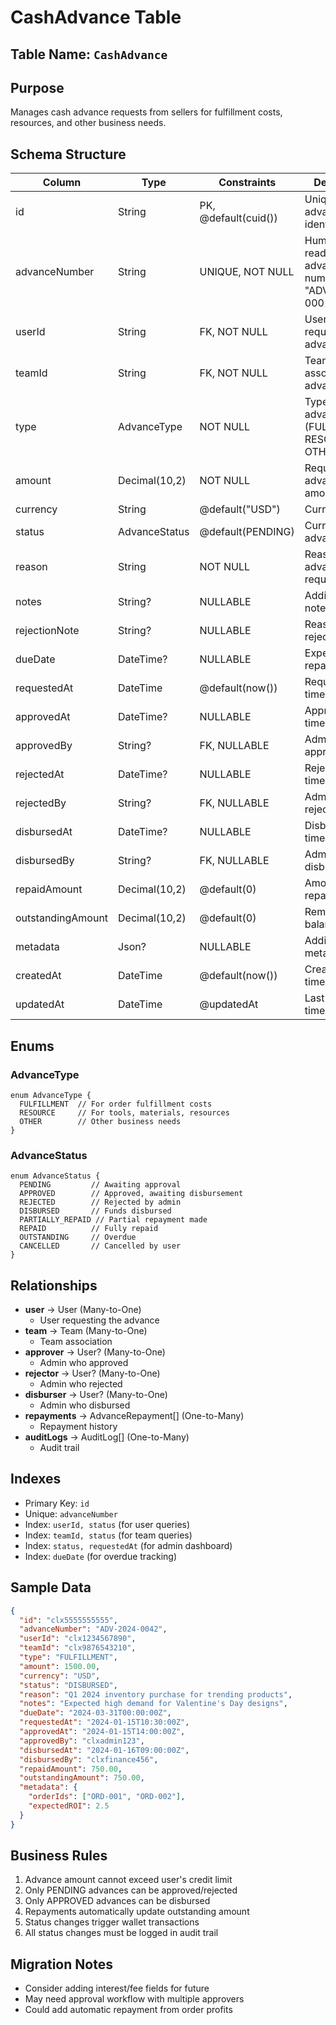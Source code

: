 # CashAdvance Table

## Table Name: `CashAdvance`

## Purpose
Manages cash advance requests from sellers for fulfillment costs, resources, and other business needs.

## Schema Structure

| Column | Type | Constraints | Description |
|--------|------|------------|-------------|
| id | String | PK, @default(cuid()) | Unique advance identifier |
| advanceNumber | String | UNIQUE, NOT NULL | Human-readable advance number (e.g., "ADV-2024-0001") |
| userId | String | FK, NOT NULL | User requesting the advance |
| teamId | String | FK, NOT NULL | Team associated with advance |
| type | AdvanceType | NOT NULL | Type of advance (FULFILLMENT, RESOURCE, OTHER) |
| amount | Decimal(10,2) | NOT NULL | Requested advance amount |
| currency | String | @default("USD") | Currency code |
| status | AdvanceStatus | @default(PENDING) | Current advance status |
| reason | String | NOT NULL | Reason for advance request |
| notes | String? | NULLABLE | Additional notes |
| rejectionNote | String? | NULLABLE | Reason for rejection |
| dueDate | DateTime? | NULLABLE | Expected repayment date |
| requestedAt | DateTime | @default(now()) | Request timestamp |
| approvedAt | DateTime? | NULLABLE | Approval timestamp |
| approvedBy | String? | FK, NULLABLE | Admin who approved |
| rejectedAt | DateTime? | NULLABLE | Rejection timestamp |
| rejectedBy | String? | FK, NULLABLE | Admin who rejected |
| disbursedAt | DateTime? | NULLABLE | Disbursement timestamp |
| disbursedBy | String? | FK, NULLABLE | Admin who disbursed |
| repaidAmount | Decimal(10,2) | @default(0) | Amount already repaid |
| outstandingAmount | Decimal(10,2) | @default(0) | Remaining balance |
| metadata | Json? | NULLABLE | Additional metadata |
| createdAt | DateTime | @default(now()) | Creation timestamp |
| updatedAt | DateTime | @updatedAt | Last update timestamp |

## Enums

### AdvanceType
```prisma
enum AdvanceType {
  FULFILLMENT  // For order fulfillment costs
  RESOURCE     // For tools, materials, resources
  OTHER        // Other business needs
}
```

### AdvanceStatus
```prisma
enum AdvanceStatus {
  PENDING         // Awaiting approval
  APPROVED        // Approved, awaiting disbursement
  REJECTED        // Rejected by admin
  DISBURSED       // Funds disbursed
  PARTIALLY_REPAID // Partial repayment made
  REPAID          // Fully repaid
  OUTSTANDING     // Overdue
  CANCELLED       // Cancelled by user
}
```

## Relationships

- **user** → User (Many-to-One)
  - User requesting the advance
- **team** → Team (Many-to-One)
  - Team association
- **approver** → User? (Many-to-One)
  - Admin who approved
- **rejector** → User? (Many-to-One)
  - Admin who rejected
- **disburser** → User? (Many-to-One)
  - Admin who disbursed
- **repayments** → AdvanceRepayment[] (One-to-Many)
  - Repayment history
- **auditLogs** → AuditLog[] (One-to-Many)
  - Audit trail

## Indexes

- Primary Key: `id`
- Unique: `advanceNumber`
- Index: `userId, status` (for user queries)
- Index: `teamId, status` (for team queries)
- Index: `status, requestedAt` (for admin dashboard)
- Index: `dueDate` (for overdue tracking)

## Sample Data

```json
{
  "id": "clx5555555555",
  "advanceNumber": "ADV-2024-0042",
  "userId": "clx1234567890",
  "teamId": "clx9876543210",
  "type": "FULFILLMENT",
  "amount": 1500.00,
  "currency": "USD",
  "status": "DISBURSED",
  "reason": "Q1 2024 inventory purchase for trending products",
  "notes": "Expected high demand for Valentine's Day designs",
  "dueDate": "2024-03-31T00:00:00Z",
  "requestedAt": "2024-01-15T10:30:00Z",
  "approvedAt": "2024-01-15T14:00:00Z",
  "approvedBy": "clxadmin123",
  "disbursedAt": "2024-01-16T09:00:00Z",
  "disbursedBy": "clxfinance456",
  "repaidAmount": 750.00,
  "outstandingAmount": 750.00,
  "metadata": {
    "orderIds": ["ORD-001", "ORD-002"],
    "expectedROI": 2.5
  }
}
```

## Business Rules

1. Advance amount cannot exceed user's credit limit
2. Only PENDING advances can be approved/rejected
3. Only APPROVED advances can be disbursed
4. Repayments automatically update outstanding amount
5. Status changes trigger wallet transactions
6. All status changes must be logged in audit trail

## Migration Notes

- Consider adding interest/fee fields for future
- May need approval workflow with multiple approvers
- Could add automatic repayment from order profits